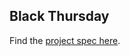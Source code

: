 ## Black Thursday

Find the [project spec here](http://backend.turing.io/module1/projects/black_thursday/).
